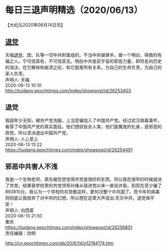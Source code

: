 # 每日三退声明精选（2020/06/13）
  
  
【大纪元2020年06月14日讯】  
## <a href="http://cn.epochtimes.com/gb/tag/%E9%80%80%E5%85%9A.html">退党</a>  
天福<a href="http://cn.epochtimes.com/gb/tag/%E9%80%80%E5%85%9A.html">退党</a>、团、队等一切中共附属组织。不当中共替罪羊。做一个明白、得救的有福之人。宁可信其有，不可信其无。明白中共是反宇宙的邪恶力量，即将走向历史的淘汰，在它解体和崩溃之前，和它脱离所有关系，为自己的生命负责，为自己的家人负责。  
声明人: 天福  
2020-06-13 10:10  
http://tuidang.epochtimes.com/index/showpost/id/26253403  
## 退党  
我因年少无知，被共产党洗脑，上当受骗加入了中国共产党。经过武汉病毒事件，看穿了中国共产党的真实面目。他们想奴役全人类，他们是魔鬼的化身，是邪恶的政党。所以坚决退出中国共产党。  
声明人: 人心至上  
2020-06-13 13:22  
https://tuidang.epochtimes.com/index/showpost/id/26254491  
## 邪恶中共害人不浅  
我是一个生物老师，原先被忽悠觉得共党是很好的东西，所以我在很早的时候就进了共党，结果我学校里的共党领导孙椽从我进党以来一直讹诈我，到现在至少骗了893810元，我认为一个学校的共党都这样，更何况整个中共国了。而今年的病毒则彻底让我放弃了对中共的幻想，所以想在这里大声说出:天灭中共，退党保平安！  
声明人: 向西富  
2020-06-13 21:50  
重庆  
https://tuidang.epochtimes.com/index/showpost/id/26256801  
责任编辑：欣明  
  
  
  
http://cn.epochtimes.com/gb/20/6/14/n12184174.htm
